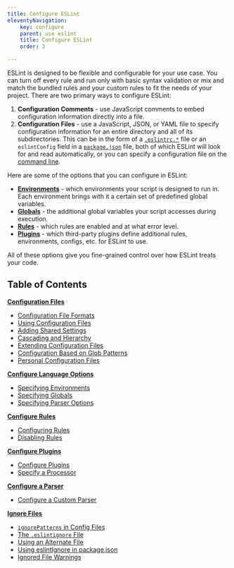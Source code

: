 ```yaml
---
title: Configure ESLint
eleventyNavigation:
    key: configure
    parent: use eslint
    title: Configure ESLint
    order: 3

---
```


ESLint is designed to be flexible and configurable for your use case. You can turn off every rule and run only with basic syntax validation or mix and match the bundled rules and your custom rules to fit the needs of your project. There are two primary ways to configure ESLint:

1. **Configuration Comments** - use JavaScript comments to embed configuration information directly into a file.
2. **Configuration Files** - use a JavaScript, JSON, or YAML file to specify configuration information for an entire directory and all of its subdirectories. This can be in the form of a [`.eslintrc.*`](./configuration-files#configuration-file-formats) file or an `eslintConfig` field in a [`package.json`](https://docs.npmjs.com/files/package.json) file, both of which ESLint will look for and read automatically, or you can specify a configuration file on the [command line](../command-line-interface).

Here are some of the options that you can configure in ESLint:

*   [**Environments**](./language-options#specifying-environments) - which environments your script is designed to run in. Each environment brings with it a certain set of predefined global variables.
*   [**Globals**](./language-options#specifying-globals) - the additional global variables your script accesses during execution.
*   [**Rules**](rules) - which rules are enabled and at what error level.
*   [**Plugins**](plugins) - which third-party plugins define additional rules, environments, configs, etc. for ESLint to use.

All of these options give you fine-grained control over how ESLint treats your code.

## Table of Contents

[**Configuration Files**](configuration-files)

*   [Configuration File Formats](./configuration-files#configuration-file-formats)
*   [Using Configuration Files](./configuration-files#using-configuration-files)
*   [Adding Shared Settings](./configuration-files#adding-shared-settings)
*   [Cascading and Hierarchy](./configuration-files#cascading-and-hierarchy)
*   [Extending Configuration Files](./configuration-files#extending-configuration-files)
*   [Configuration Based on Glob Patterns](./configuration-files#configuration-based-on-glob-patterns)
*   [Personal Configuration Files](./configuration-files#personal-configuration-files-deprecated)

[**Configure Language Options**](language-options)

*   [Specifying Environments](./language-options#specifying-environments)
*   [Specifying Globals](./language-options#specifying-globals)
*   [Specifying Parser Options](./language-options#specifying-parser-options)

[**Configure Rules**](rules)

*   [Configuring Rules](./rules)
*   [Disabling Rules](./rules#disabling-rules)

[**Configure Plugins**](plugins)

*   [Configure Plugins](./plugins#configure-plugins)
*   [Specify a Processor](./plugins#specify-a-processor)

[**Configure a Parser**](./parser)

*   [Configure a Custom Parser](./parser#configure-a-custom-parser)

[**Ignore Files**](ignore)

*   [`ignorePatterns` in Config Files](./ignore#ignorepatterns-in-config-files)
*   [The `.eslintignore` File](./ignore#the-eslintignore-file)
*   [Using an Alternate File](./ignore#using-an-alternate-file)
*   [Using eslintIgnore in package.json](./ignore#using-eslintignore-in-packagejson)
*   [Ignored File Warnings](./ignore#ignored-file-warnings)
